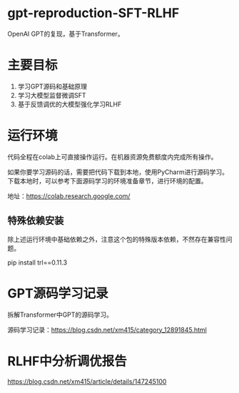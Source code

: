 # gpt-reproduction-SFT-RLHF
OpenAI GPT的复现，基于Transformer。

# 主要目标
1. 学习GPT源码和基础原理
2. 学习大模型监督微调SFT
3. 基于反馈调优的大模型强化学习RLHF

# 运行环境
代码全程在colab上可直接操作运行。在机器资源免费额度内完成所有操作。

如果你要学习源码的话，需要把代码下载到本地，使用PyCharm进行源码学习。
下载本地时，可以参考下面源码学习的环境准备章节，进行环境的配置。

地址：https://colab.research.google.com/

## 特殊依赖安装

除上述运行环境中基础依赖之外，注意这个包的特殊版本依赖，不然存在兼容性问题。

pip install trl==0.11.3

# GPT源码学习记录
拆解Transformer中GPT的源码学习。

源码学习记录：https://blog.csdn.net/xm415/category_12891845.html

# RLHF中分析调优报告

https://blog.csdn.net/xm415/article/details/147245100